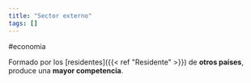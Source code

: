 ```yaml
---
title: "Sector externo"
tags: []
---
```

#economia

Formado por los [residentes]({{< ref "Residente" >}}) de **otros países**, produce una **mayor competencia**.